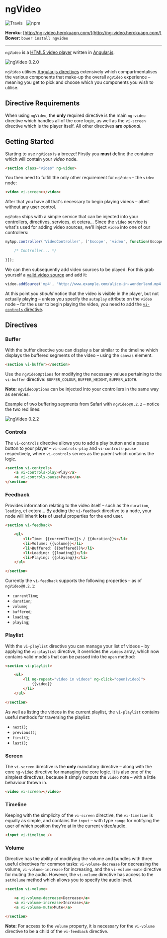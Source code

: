 ngVideo
===================

![Travis](https://api.travis-ci.org/Wildhoney/ngVideo.png)
&nbsp;
![npm](https://badge.fury.io/js/ng-video.png)

**Heroku**: [http://ng-video.herokuapp.com/](http://ng-video.herokuapp.com/)
**Bower:** `bower install ngvideo`

---

`ngVideo` is a [HTML5 video player](http://www.html5rocks.com/en/tutorials/video/basics/) written in [Angular.js](https://angularjs.org/).

![ngVideo 0.2.0](http://i.imgur.com/dTJDd3u.png)

`ngVideo` utilises [Angular.js directives](https://docs.angularjs.org/guide/directive) extensively which compartmentalises the various components that make-up the overall `ngVideo` experience &ndash; meaning you get to pick and choose which you components you wish to utilise.

Directive Requirements
-------------------

When using `ngVideo`, the **only** required directive is the main `ng-video` directive which handles all of the core logic, as well as the `vi-screen` directive which is the player itself. All other directives **are** *optional*.

Getting Started
-------------------

Starting to use `ngVideo` is a breeze! Firstly you **must** define the container which will contain your *video* node.

```html
<section class="video" ng-video>
```

You then need to fulfill the only other requirement for `ngVideo` &ndash; the `video` node:

```html
<video vi-screen></video>
```

After that you have all that's necessary to begin playing videos &ndash; albeit without any user control.

`ngVideo` ships with a simple service that can be injected into your controllers, directives, services, et cetera... Since the `video` service is what's used for adding video sources, we'll inject `video` into one of our controllers:

```javascript
myApp.controller('VideoController', ['$scope', 'video', function($scope, video) {

    /* Controller... */
    
}]);
```

We can then subsequently add video sources to be played. For this grab yourself a [valid video source](http://www.w3schools.com/html/mov_bbb.mp4) and add it:

```javascript
video.addSource('mp4', 'http://www.example.com/alice-in-wonderland.mp4');
```

At this point you *should* notice that the video is visible in the player, but not actually playing &ndash; unless you specify the `autoplay` attribute on the `video` node &ndash; for the user to begin playing the video, you need to add the [`vi-controls` directive](#controls).

Directives
-------------------

### Buffer ######

With the buffer directive you can display a bar similar to the timeline which displays the buffered segments of the video &ndash; using the `canvas` element.

```html
<section vi-buffer></section>
```

Use the `ngVideoOptions` for modifying the necessary values pertaining to the `vi-buffer` directive: `BUFFER_COLOUR`, `BUFFER_HEIGHT`, `BUFFER_WIDTH`.

**Note:** `ngVideoOptions` can be injected into your controllers in the same way as services.

Example of two buffering segments from Safari with `ngVideo@0.2.2` &ndash; notice the two red lines:

![ngVideo 0.2.2](http://i.imgur.com/uyNp5Xc.png)

### Controls ######

The `vi-controls` directive allows you to add a play button and a pause button to your player &ndash; `vi-controls-play` and `vi-controls-pause` respectively, where `vi-controls` serves as the parent which contains the logic.

```html
<section vi-controls>
    <a vi-controls-play>Play</a>
    <a vi-controls-pause>Pause</a>
</section>
```

### Feedback #####

Provides information relating to the video itself &ndash; such as the `duration`, `loading`, et cetera... By adding the `vi-feedback` directive to a node, your node will inherit **lots** of useful properties for the end user.

```html
<section vi-feedback>

    <ul>
        <li>Time: {{currentTime}}s / {{duration}}s</li>
        <li>Volume: {{volume}}</li>
        <li>Buffered: {{buffered}}%</li>
        <li>Loading: {{loading}}</li>
        <li>Playing: {{playing}}</li>
    </ul>

</section>
```
Currently the `vi-feedback` supports the following properties &ndash; as of `ngVideo@0.2.1`:

 * `currentTime`;
 * `duration`;
 * `volume`;
 * `buffered`;
 * `loading`;
 * `playing`;
 
### Playlist #####

With the `vi-playlist` directive you can manage your list of videos &ndash; by applying the `vi-playlist` directive, it overrides the `videos` array, which now contains valid models that can be passed into the `open` method:

```html
<section vi-playlist>

    <ul>
        <li ng-repeat="video in videos" ng-click="open(video)">
            {{video}}
        </li>
    </ul>

</section>
```

As well as listing the videos in the current playlist, the `vi-playlist` contains useful methods for traversing the playlist:

 * `next()`;
 * `previous()`;
 * `first()`;
 * `last()`;
 
### Screen #####

The `vi-screen` directive is the **only** mandatory directive &ndash; along with the core `ng-video` directive for managing the core logic. It is also one of the simplest directives, because it simply outputs the `video` note &ndash; with a little behaviour thrown in.

```html
<video vi-screen></video>
```

### Timeline #####

Keeping with the simplicity of the `vi-screen` directive, the `vi-timeline` is equally as simple, and contains the `input` &ndash; with type `range` for notifying the user of which position they're at in the current video/audio.

```html
<input vi-timeline />
```

### Volume #####

Directive has the ability of modifying the volume and bundles with three useful directives for common tasks: `vi-volume-decrease` for decreasing the volume, `vi-volume-increase` for increasing, and the `vi-volume-mute` directive for muting the audio. However, the `vi-volume` directive has access to the `setVolume` method which allows you to specify the audio level.

```html
<section vi-volume>

    <a vi-volume-decrease>Decrease</a>
    <a vi-volume-increase>Increase</a>
    <a vi-volume-mute>Mute</a>

</section>
```

**Note:** For access to the `volume` property, it is necessary for the `vi-volume` directive to be a child of the `vi-feedback` directive.